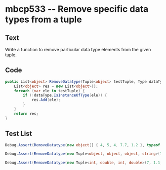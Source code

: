 # mbcp533 -- Remove specific data types from a tuple

## Text

Write a function to remove particular data type elements from the given tuple.

## Code

```csharp
public List<object> RemoveDatatype(Tuple<object> testTuple, Type dataType) {
    List<object> res = new List<object>();
    foreach (var ele in testTuple) {
        if (!dataType.IsInstanceOfType(ele)) {
            res.Add(ele);
        }
    }
    return res;
}
```

## Test List

```csharp
Debug.Assert(RemoveDatatype(new object[] { 4, 5, 4, 7.7, 1.2 }, typeof(int)).SequenceEqual(new List<double> { 7.7, 1.2 }));
```

```csharp
Debug.Assert(RemoveDatatype(new Tuple<object, object, object, string>(7, 8, 9, "SR"), typeof(string)).Equals(new List<int> { 7, 8, 9 }));
```

```csharp
Debug.Assert(RemoveDatatype(new Tuple<int, double, int, double>(7, 1.1, 2, 2.2), typeof(float)).SequenceEqual(new List<int> { 7, 2 }));
```
